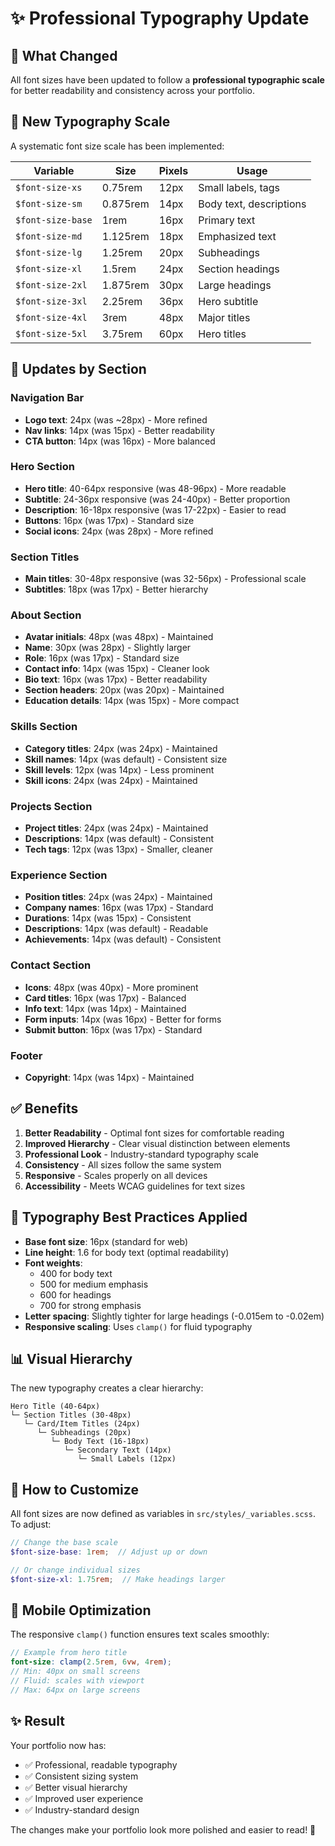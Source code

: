 # ✨ Professional Typography Update

## 🎯 What Changed

All font sizes have been updated to follow a **professional typographic scale** for better readability and consistency across your portfolio.

## 📏 New Typography Scale

A systematic font size scale has been implemented:

| Variable | Size | Pixels | Usage |
|----------|------|--------|-------|
| `$font-size-xs` | 0.75rem | 12px | Small labels, tags |
| `$font-size-sm` | 0.875rem | 14px | Body text, descriptions |
| `$font-size-base` | 1rem | 16px | Primary text |
| `$font-size-md` | 1.125rem | 18px | Emphasized text |
| `$font-size-lg` | 1.25rem | 20px | Subheadings |
| `$font-size-xl` | 1.5rem | 24px | Section headings |
| `$font-size-2xl` | 1.875rem | 30px | Large headings |
| `$font-size-3xl` | 2.25rem | 36px | Hero subtitle |
| `$font-size-4xl` | 3rem | 48px | Major titles |
| `$font-size-5xl` | 3.75rem | 60px | Hero titles |

## 🔄 Updates by Section

### Navigation Bar
- **Logo text**: 24px (was ~28px) - More refined
- **Nav links**: 14px (was 15px) - Better readability
- **CTA button**: 14px (was 16px) - More balanced

### Hero Section
- **Hero title**: 40-64px responsive (was 48-96px) - More readable
- **Subtitle**: 24-36px responsive (was 24-40px) - Better proportion
- **Description**: 16-18px responsive (was 17-22px) - Easier to read
- **Buttons**: 16px (was 17px) - Standard size
- **Social icons**: 24px (was 28px) - More refined

### Section Titles
- **Main titles**: 30-48px responsive (was 32-56px) - Professional scale
- **Subtitles**: 18px (was 17px) - Better hierarchy

### About Section
- **Avatar initials**: 48px (was 48px) - Maintained
- **Name**: 30px (was 28px) - Slightly larger
- **Role**: 16px (was 17px) - Standard size
- **Contact info**: 14px (was 15px) - Cleaner look
- **Bio text**: 16px (was 17px) - Better readability
- **Section headers**: 20px (was 20px) - Maintained
- **Education details**: 14px (was 15px) - More compact

### Skills Section
- **Category titles**: 24px (was 24px) - Maintained
- **Skill names**: 14px (was default) - Consistent size
- **Skill levels**: 12px (was 14px) - Less prominent
- **Skill icons**: 24px (was 24px) - Maintained

### Projects Section
- **Project titles**: 24px (was 24px) - Maintained
- **Descriptions**: 14px (was default) - Consistent
- **Tech tags**: 12px (was 13px) - Smaller, cleaner

### Experience Section
- **Position titles**: 24px (was 24px) - Maintained
- **Company names**: 16px (was 17px) - Standard
- **Durations**: 14px (was 15px) - Consistent
- **Descriptions**: 14px (was default) - Readable
- **Achievements**: 14px (was default) - Consistent

### Contact Section
- **Icons**: 48px (was 40px) - More prominent
- **Card titles**: 16px (was 17px) - Balanced
- **Info text**: 14px (was 14px) - Maintained
- **Form inputs**: 14px (was 16px) - Better for forms
- **Submit button**: 16px (was 17px) - Standard

### Footer
- **Copyright**: 14px (was 14px) - Maintained

## ✅ Benefits

1. **Better Readability** - Optimal font sizes for comfortable reading
2. **Improved Hierarchy** - Clear visual distinction between elements
3. **Professional Look** - Industry-standard typography scale
4. **Consistency** - All sizes follow the same system
5. **Responsive** - Scales properly on all devices
6. **Accessibility** - Meets WCAG guidelines for text sizes

## 🎨 Typography Best Practices Applied

- **Base font size**: 16px (standard for web)
- **Line height**: 1.6 for body text (optimal readability)
- **Font weights**: 
  - 400 for body text
  - 500 for medium emphasis
  - 600 for headings
  - 700 for strong emphasis
- **Letter spacing**: Slightly tighter for large headings (-0.015em to -0.02em)
- **Responsive scaling**: Uses `clamp()` for fluid typography

## 📊 Visual Hierarchy

The new typography creates a clear hierarchy:

```
Hero Title (40-64px)
└─ Section Titles (30-48px)
   └─ Card/Item Titles (24px)
      └─ Subheadings (20px)
         └─ Body Text (16-18px)
            └─ Secondary Text (14px)
               └─ Small Labels (12px)
```

## 🔧 How to Customize

All font sizes are now defined as variables in `src/styles/_variables.scss`. To adjust:

```scss
// Change the base scale
$font-size-base: 1rem;  // Adjust up or down

// Or change individual sizes
$font-size-xl: 1.75rem;  // Make headings larger
```

## 📱 Mobile Optimization

The responsive `clamp()` function ensures text scales smoothly:

```scss
// Example from hero title
font-size: clamp(2.5rem, 6vw, 4rem);
// Min: 40px on small screens
// Fluid: scales with viewport
// Max: 64px on large screens
```

## ✨ Result

Your portfolio now has:
- ✅ Professional, readable typography
- ✅ Consistent sizing system
- ✅ Better visual hierarchy
- ✅ Improved user experience
- ✅ Industry-standard design

The changes make your portfolio look more polished and easier to read! 🎉

